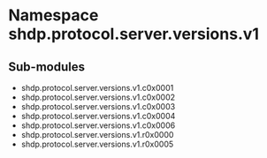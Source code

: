 Namespace shdp.protocol.server.versions.v1
==========================================

Sub-modules
-----------
* shdp.protocol.server.versions.v1.c0x0001
* shdp.protocol.server.versions.v1.c0x0002
* shdp.protocol.server.versions.v1.c0x0003
* shdp.protocol.server.versions.v1.c0x0004
* shdp.protocol.server.versions.v1.c0x0006
* shdp.protocol.server.versions.v1.r0x0000
* shdp.protocol.server.versions.v1.r0x0005